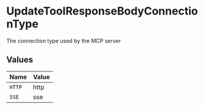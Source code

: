 # UpdateToolResponseBodyConnectionType

The connection type used by the MCP server


## Values

| Name   | Value  |
| ------ | ------ |
| `HTTP` | http   |
| `SSE`  | sse    |